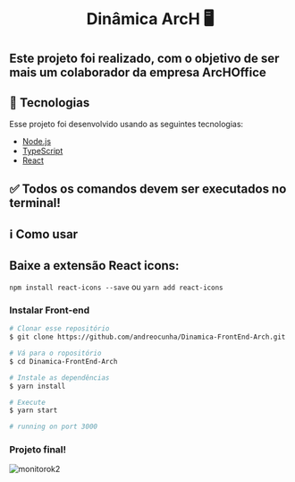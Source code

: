 <h1 align="center">Dinâmica ArcH 🖥</h1>

<h2>Este projeto foi realizado, com o objetivo de ser mais um colaborador da empresa ArcHOffice</h2>

## :rocket: Tecnologias

Esse projeto foi desenvolvido usando as seguintes tecnologias:

- [Node.js](https://nodejs.org/)
- [TypeScript](https://www.typescriptlang.org/)
- [React](https://reactjs.org/)

## ✅ Todos os comandos devem ser executados no terminal!

## :information_source: Como usar

## Baixe a extensão React icons: <br>
`npm install react-icons --save` ou `yarn add react-icons`

### Instalar Front-end
```bash
# Clonar esse repositório
$ git clone https://github.com/andreocunha/Dinamica-FrontEnd-Arch.git

# Vá para o ropositório
$ cd Dinamica-FrontEnd-Arch

# Instale as dependências
$ yarn install

# Execute
$ yarn start

# running on port 3000 
```

### Projeto final!


![monitorok2](https://user-images.githubusercontent.com/72823794/113741328-e770da80-96d7-11eb-8797-b41ba840839d.png)




